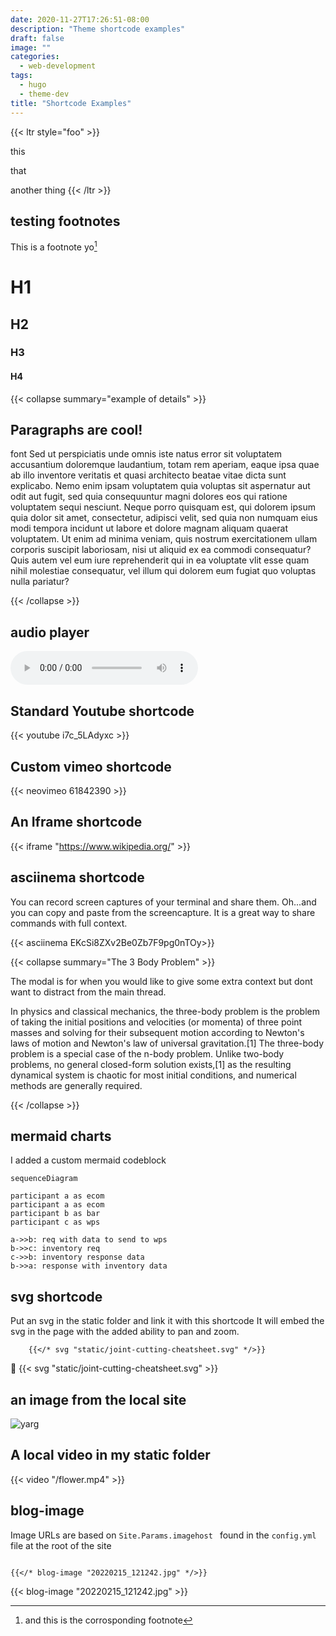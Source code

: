 ```yaml
---
date: 2020-11-27T17:26:51-08:00
description: "Theme shortcode examples"
draft: false
image: ""
categories:
  - web-development
tags:
  - hugo
  - theme-dev
title: "Shortcode Examples"
---
```


{{< ltr style="foo" >}}

this

that 

another thing
{{< /ltr >}}

## testing footnotes

This is a footnote yo[^1]

[^1]: and this is the corrosponding footnote

# H1

## H2

### H3

#### H4

{{< collapse summary="example of details" >}}

## Paragraphs are cool!

font Sed ut perspiciatis unde omnis iste natus error sit voluptatem accusantium doloremque laudantium, totam rem aperiam, eaque ipsa quae ab illo inventore veritatis et quasi architecto beatae vitae dicta sunt explicabo. Nemo enim ipsam voluptatem quia voluptas sit aspernatur aut odit aut fugit, sed quia consequuntur magni dolores eos qui ratione voluptatem sequi nesciunt. Neque porro quisquam est, qui dolorem ipsum quia dolor sit amet, consectetur, adipisci velit, sed quia non numquam eius modi tempora incidunt ut labore et dolore magnam aliquam quaerat voluptatem. Ut enim ad minima veniam, quis nostrum exercitationem ullam corporis suscipit laboriosam, nisi ut aliquid ex ea commodi consequatur? Quis autem vel eum iure reprehenderit qui in ea voluptate vlit esse quam nihil molestiae consequatur, vel illum qui dolorem eum fugiat quo voluptas nulla pariatur?

{{< /collapse >}}

## audio player

<audio src='2019-12-16T13-49-53-record.wav' controls><a href='2019-12-16T13-49-53-record.wav'>audio rec</a></audio>

## Standard Youtube shortcode

{{< youtube  i7c_5LAdyxc >}}

## Custom vimeo shortcode

{{< neovimeo 61842390 >}}

## An Iframe shortcode

{{< iframe "https://www.wikipedia.org/" >}}

## asciinema shortcode

You can record screen captures of your terminal and share them.  Oh...and you can copy and paste from the screencapture.  It is a great way to share commands with full context.

{{< asciinema EKcSi8ZXv2Be0Zb7F9pg0nTOy>}}

{{< collapse summary="The 3 Body Problem" >}}

The modal is for when you would like to give some extra context but dont want to
distract from the main thread.

In physics and classical mechanics, the three-body problem is the problem of
taking the initial positions and velocities (or momenta) of three point masses
and solving for their subsequent motion according to Newton's laws of motion and
Newton's law of universal gravitation.[1] The three-body problem is a special
case of the n-body problem. Unlike two-body problems, no general closed-form
solution exists,[1] as the resulting dynamical system is chaotic for most
initial conditions, and numerical methods are generally required.

{{< /collapse >}}

## mermaid charts

I added a custom mermaid codeblock 

```mermaid
sequenceDiagram

participant a as ecom
participant a as ecom
participant b as bar
participant c as wps

a->>b: req with data to send to wps
b->>c: inventory req
c->>b: inventory response data
b->>a: response with inventory data
```

## svg shortcode

Put an svg in the static folder and link it with this shortcode
It will embed the svg in the page with the added ability to pan and zoom.

```
    {{</* svg "static/joint-cutting-cheatsheet.svg" */>}}
```


{{< svg "static/joint-cutting-cheatsheet.svg" >}}



## an image from the local site

![yarg](/netlify-pic.png)

## A local video in my static folder

{{< video "/flower.mp4" >}}

## blog-image

Image URLs are based on `Site.Params.imagehost ` found in the `config.yml` file at the root of the site

```

{{</* blog-image "20220215_121242.jpg" */>}}
```

{{< blog-image "20220215_121242.jpg" >}}



